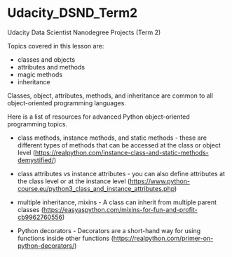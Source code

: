 # Udacity_DSND_Term2
Udacity Data Scientist Nanodegree Projects (Term 2)

Topics covered in this lesson are:
* classes and objects
* attributes and methods
* magic methods
* inheritance

Classes, object, attributes, methods, and inheritance are common to all object-oriented programming languages.

Here is a list of resources for advanced Python object-oriented programming topics.

* class methods, instance methods, and static methods - these are different types of methods that can be accessed at the class or object level
  (https://realpython.com/instance-class-and-static-methods-demystified/)

* class attributes vs instance attributes - you can also define attributes at the class level or at the instance level
  (https://www.python-course.eu/python3_class_and_instance_attributes.php)

* multiple inheritance, mixins - A class can inherit from multiple parent classes
  (https://easyaspython.com/mixins-for-fun-and-profit-cb9962760556)

* Python decorators - Decorators are a short-hand way for using functions inside other functions
  (https://realpython.com/primer-on-python-decorators/)